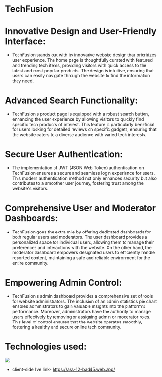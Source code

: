 # TechFusion

# Innovative Design and User-Friendly Interface:
- TechFusion stands out with its innovative website design that prioritizes user experience. The home page is thoughtfully curated with featured and trending tech items, providing visitors with quick access to the latest and most popular products. The design is intuitive, ensuring that users can easily navigate through the website to find the information they need.

# Advanced Search Functionality:
- TechFusion's product page is equipped with a robust search button, enhancing the user experience by allowing visitors to quickly find specific tech products of interest. This feature is particularly beneficial for users looking for detailed reviews on specific gadgets, ensuring that the website caters to a diverse audience with varied tech interests.

# Secure User Authentication:
- The implementation of JWT (JSON Web Token) authentication on TechFusion ensures a secure and seamless login experience for users. This modern authentication method not only enhances security but also contributes to a smoother user journey, fostering trust among the website's visitors.

# Comprehensive User and Moderator Dashboards:
- TechFusion goes the extra mile by offering dedicated dashboards for both regular users and moderators. The user dashboard provides a personalized space for individual users, allowing them to manage their preferences and interactions with the website. On the other hand, the moderator dashboard empowers designated users to efficiently handle reported content, maintaining a safe and reliable environment for the entire community.

# Empowering Admin Control:
- TechFusion's admin dashboard provides a comprehensive set of tools for website administrators. The inclusion of an admin statistics pie chart enables administrators to gain valuable insights into the platform's performance. Moreover, administrators have the authority to manage users effectively by removing or assigning admin or moderator roles. This level of control ensures that the website operates smoothly, fostering a healthy and secure online tech community.

# Technologies used:
<p align="left">
  <a href="https://skillicons.dev">
    <img src="https://skillicons.dev/icons?i=firebase,mongodb,react,tailwind,express,nodejs&perline=8" />
  </a>
</p>


- client-side live link- https://ass-12-bad45.web.app/
